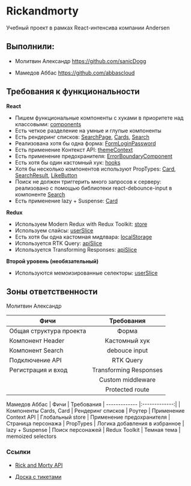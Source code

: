 # Rickandmorty

Учебный проект в рамках React-интенсива компании Andersen

## Выполнили:

- Молитвин Александр https://github.com/sanicDogg

- Мамедов Аббас https://github.com/abbascloud


## Требования к функциональности

**React**

  - Пишем функциональные компоненты c хуками в приоритете над классовыми: [components](https://github.com/sanicDogg/Rickandmorty/tree/main/src/components)
  - Есть четкое разделение на умные и глупые компоненты
  - Есть рендеринг списков: [SearchPage](https://github.com/sanicDogg/Rickandmorty/blob/main/src/pages/SearchPage/SearchPage.jsx), [Cards](https://github.com/sanicDogg/Rickandmorty/blob/main/src/components/Cards/Cards.jsx), [Search](https://github.com/sanicDogg/Rickandmorty/blob/main/src/components/Search/Search.jsx)
  - Реализована хотя бы одна форма: [FormLoginPassword](https://github.com/sanicDogg/Rickandmorty/blob/main/src/components/FormLoginPassword/FormLoginPassword.jsx)
  - Есть применение Контекст API: [themeContext](https://github.com/sanicDogg/Rickandmorty/blob/main/src/app/themeContext.js)
  - Есть применение предохранителя: [ErrorBoundaryComponent](https://github.com/sanicDogg/Rickandmorty/tree/main/src/components/ErrorBoundaryComponent)
  - Есть хотя бы один кастомный хук: [hooks](https://github.com/sanicDogg/Rickandmorty/tree/main/src/hooks)
  - Хотя бы несколько компонентов используют PropTypes: [Card](https://github.com/sanicDogg/Rickandmorty/blob/main/src/components/Card/Card.jsx), [SearchResult](https://github.com/sanicDogg/Rickandmorty/blob/main/src/components/SearchResult/SearchResult.jsx), [LikeButton](https://github.com/sanicDogg/Rickandmorty/blob/main/src/components/LikeButton/LikeButton.jsx)
  - Поиск не должен триггерить много запросов к серверу: реализовано с помощью библиотеки react-debounce-input в компоненте [Search](https://github.com/sanicDogg/Rickandmorty/blob/main/src/components/Search/Search.jsx)
  - Есть применение lazy + Suspense: [Card](https://github.com/sanicDogg/Rickandmorty/blob/main/src/components/Card/Card.jsx)

**Redux**

  - Используем Modern Redux with Redux Toolkit: [store](https://github.com/sanicDogg/Rickandmorty/blob/main/src/app/store.js)
  - Используем слайсы: [userSlice](https://github.com/sanicDogg/Rickandmorty/blob/main/src/features/user/userSlice.js)
  - Есть хотя бы одна кастомная мидлвара: [localStorage](https://github.com/sanicDogg/Rickandmorty/tree/main/src/features/midlewares/localStorage)
  - Используется RTK Query: [apiSlice](https://github.com/sanicDogg/Rickandmorty/blob/main/src/features/api/apiSlice.js)
  - Используется Transforming Responses: [apiSlice](https://github.com/sanicDogg/Rickandmorty/blob/main/src/features/api/apiSlice.js)
  
**Второй уровень (необязательный)**
  - Используются мемоизированные селекторы: [userSlice](https://github.com/sanicDogg/Rickandmorty/blob/main/src/features/user/userSlice.js)

## Зоны ответственности

Молитвин Александр

| Фичи | Требования
| ------------- |:-------------:|
| Общая структура  проекта | Форма
| Компонент Header | Кастомный хук
| Компонент  Search | debouce input
| Подключение API | RTK Query
| Регистрация и вход | Transforming Responses
|   | Custom middleware
|   | Protected route

Мамедов Аббас
| Фичи | Требования
| ------------- |:-------------:|
| Компоненты Cards, Card | Рендеринг списков
| Роутер | Применение Context API
| Глобальный store | Применение предохранителя
| Страница персонажа | PropTypes
| Логика добавления в избранное | lazy + Suspense
| Поиск персонажей | Redux Toolkit 
| Темная тема | memoized selectors



### Ссылки

- [Rick and Morty API](https://rickandmortyapi.com/)

- [Доска с тикетами](https://trello.com/b/4vl4n61W/%D1%83%D1%87%D0%B5%D0%B1%D0%BD%D1%8B%D0%B9-%D0%BF%D1%80%D0%BE%D0%B5%D0%BA%D1%82)
